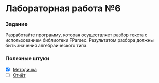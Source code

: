 # Лабораторная работа №6

### Задание
Разработайте программу, которая осуществляет разбор текста с использованием библиотеки FParsec. Результатом разбора должны быть значения алгебраического типа.

### Полезные штуки
- [x] [Методичка](http://sfm2007.narod.ru/data/fp.pdf)
- [ ] [Отчёт]()